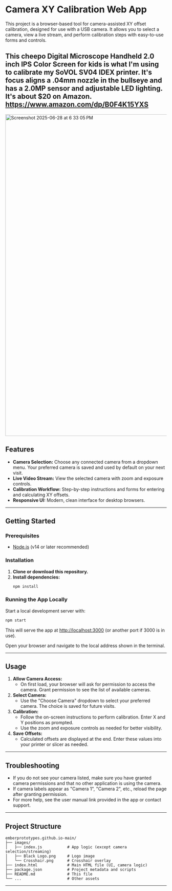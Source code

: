 # Camera XY Calibration Web App

This project is a browser-based tool for camera-assisted XY offset calibration, designed for use with a USB camera. It allows you to select a camera, view a live stream, and perform calibration steps with easy-to-use forms and controls.

This cheepo Digital Microscope Handheld 2.0 inch IPS Color Screen for kids is what I'm using to calibrate my SoVOL SV04 IDEX printer. It's focus aligns a .04mm nozzle in the bullseye and has a 2.0MP sensor and adjustable LED lighting. It's about $20 on Amazon.
 https://www.amazon.com/dp/B0F4K15YXS
---

<img width="1000" alt="Screenshot 2025-06-28 at 6 33 05 PM" src="https://github.com/user-attachments/assets/0b739da8-d66a-4d0c-b309-b1856638b9d9" />


## Features
- **Camera Selection:** Choose any connected camera from a dropdown menu. Your preferred camera is saved and used by default on your next visit.
- **Live Video Stream:** View the selected camera with zoom and exposure controls.
- **Calibration Workflow:** Step-by-step instructions and forms for entering and calculating XY offsets.
- **Responsive UI:** Modern, clean interface for desktop browsers.

---

## Getting Started

### Prerequisites
- [Node.js](https://nodejs.org/) (v14 or later recommended)

### Installation
1. **Clone or download this repository.**
2. **Install dependencies:**
   ```sh
   npm install
   ```

### Running the App Locally
Start a local development server with:
```sh
npm start
```
This will serve the app at [http://localhost:3000](http://localhost:3000) (or another port if 3000 is in use).

Open your browser and navigate to the local address shown in the terminal.

---

## Usage
1. **Allow Camera Access:**
   - On first load, your browser will ask for permission to access the camera. Grant permission to see the list of available cameras.
2. **Select Camera:**
   - Use the "Choose Camera" dropdown to select your preferred camera. The choice is saved for future visits.
3. **Calibration:**
   - Follow the on-screen instructions to perform calibration. Enter X and Y positions as prompted.
   - Use the zoom and exposure controls as needed for better visibility.
4. **Save Offsets:**
   - Calculated offsets are displayed at the end. Enter these values into your printer or slicer as needed.

---

## Troubleshooting
- If you do not see your camera listed, make sure you have granted camera permissions and that no other application is using the camera.
- If camera labels appear as "Camera 1", "Camera 2", etc., reload the page after granting permission.
- For more help, see the user manual link provided in the app or contact support.

---

## Project Structure
```
emberprototypes.github.io-main/
├── images/
│   ├── index.js           # App logic (except camera selection/streaming)
│   ├── Black Logo.png     # Logo image
│   └── Crosshair.png      # Crosshair overlay
├── index.html             # Main HTML file (UI, camera logic)
├── package.json           # Project metadata and scripts
├── README.md              # This file
└── ...                    # Other assets
```

---
